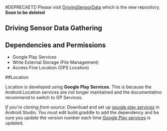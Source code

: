#DEPRECAETD
Please visit [DrivingSensorData](https://github.com/sdmunozsierra/DrivingSensorData) which is the new repository.
  __Soon to be deleted__  

## Driving Sensor Data Gathering

## Dependencies and Permissions

* Google Play Services
* Write External Storage (File Management)
* Access Fine Location (GPS Location)

##Location

Location is developed using __Google Play Services__. This is because the Android.Location services are not longer maintained and the documentatino recommend to switch to GP Services.

_If you're cloning from source:_ Download and set up [google play services](https://developers.google.com/android/guides/setup) in Android Studio. You must edit build.graddle to add the dependency and be sure you _update_ the version number each time [Google Play services](https://developers.google.com/android/guides/releases) is updated.
